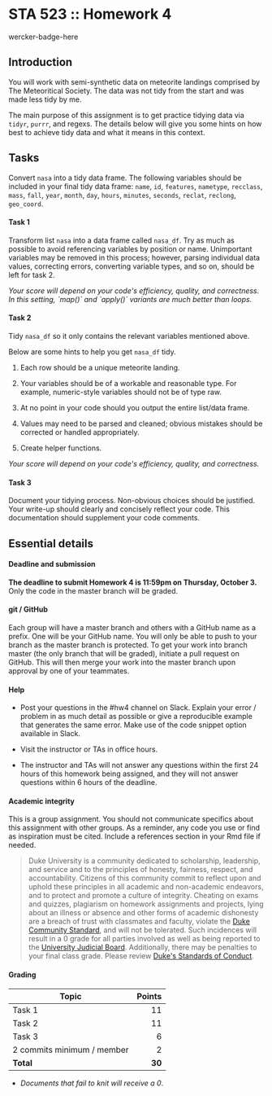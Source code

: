 # STA 523 :: Homework 4

wercker-badge-here

## Introduction

You will work with semi-synthetic data on meteorite landings comprised by
The Meteoritical Society. The data was not tidy from the start and was made
less tidy by me.

The main purpose of this assignment is to get practice tidying data via
`tidyr`, `purrr`, and regexs. The details
below will give you some hints on how best to achieve tidy data and what it
means in this context.

## Tasks

Convert `nasa` into a tidy data frame. The following variables should be included
in your final tidy data frame: `name`, `id`, `features`, `nametype`, `recclass`, 
`mass`, `fall`, `year`, `month`, `day`, `hours`, `minutes`, `seconds`, 
`reclat`, `reclong`, `geo_coord`.

#### Task 1

Transform list `nasa` into a data frame called `nasa_df`. Try as much as 
possible to avoid referencing variables by position or name.
Unimportant variables may be removed in this process; however, parsing 
individual data values, correcting errors, converting variable types, and so on,
should be left for task 2.

<i>
Your score will depend on your code's efficiency, quality, and correctness.
In this setting, `map()` and `apply()` variants are much better than loops.
</i>

#### Task 2

Tidy `nasa_df` so it only contains the relevant variables mentioned above.

Below are some hints to help you get `nasa_df` tidy.

1. Each row should be a unique meteorite landing.

2. Your variables should be of a workable and reasonable type. For example,
	numeric-style variables should not be of type raw.

3. At no point in your code should you output the entire list/data frame.

4. Values may need to be parsed and cleaned; obvious mistakes should be 
	corrected or handled appropriately.

5. Create helper functions.

<i>
Your score will depend on your code's efficiency, quality, and correctness.
</i>

#### Task 3

Document your tidying process. Non-obvious choices should be justified. Your
write-up should clearly and concisely reflect your code. This documentation
should supplement your code comments.

## Essential details

#### Deadline and submission

**The deadline to submit Homework 4 is 11:59pm on Thursday, October 3.** 
Only the code in the master branch will be graded.

#### git / GitHub

Each group will have a master branch and others with a GitHub name as a prefix.
One will be your GitHub name. You will only be able to push to your branch as 
the master branch is protected. To get your work into branch master 
(the only branch that will be graded), initiate a pull request on GitHub. 
This will then merge your work into the master branch upon approval by one of 
your teammates.

#### Help

- Post your questions in the #hw4 channel on Slack. Explain your error / problem
  in as much detail as possible or give a reproducible example that generates 
  the same error. Make use of the code snippet option available in Slack.

- Visit the instructor or TAs in office hours.

- The instructor and TAs will not answer any questions within the first 24
  hours of this homework being assigned, and they will not answer questions
  within 6 hours of the deadline.

#### Academic integrity

This is a group assignment. You should not communicate specifics about this
assignment with other groups. As a reminder, any code you use or find as 
inspiration must be cited. Include a references section in your Rmd file if
needed.

>Duke University is a community dedicated to scholarship, leadership, and 
service and to the principles of honesty, fairness, respect, and accountability.
Citizens of this community commit to reflect upon and uphold these principles 
in all academic and non-academic endeavors, and to protect and promote a culture
of integrity. Cheating on exams and quizzes, plagiarism on homework assignments 
and projects, lying about an illness or absence and other forms of academic 
dishonesty are a breach of trust with classmates and faculty, violate the [Duke 
Community Standard](https://gradschool.duke.edu/academics/academic-policies-and-forms/standards-conduct/duke-community-standard),
and will not be tolerated. Such incidences will result in a 
0 grade for all parties involved as well as being reported to the [University 
Judicial Board](https://gradschool.duke.edu/academics/academic-policies-and-forms/standards-conduct/judicial-code-and-procedures). 
Additionally, there may be penalties to your final class grade. 
Please review [Duke's Standards of Conduct](https://gradschool.duke.edu/academics/academic-policies-and-forms/standards-conduct).

#### Grading

**Topic**|**Points**
---------|----------:|
Task 1 |  11
Task 2 |  11
Task 3 |   6
2 commits minimum / member | 2
**Total**|**30**

- *Documents that fail to knit will receive a 0*.
